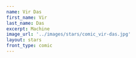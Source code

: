 ```yaml
---
name: Vir Das
first_name: Vir 
last_name: Das
excerpt: Machine
image_url: '../images/stars/comic_vir-das.jpg'
layout: stars
front_type: comic
---
```

